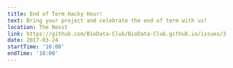 ```yaml
---
title: End of Term Hacky Hour!
text: Bring your project and celebrate the end of term with us!
location: The Nesst
link: https://github.com/BioData-Club/BioData-Club.github.io/issues/3
date: 2017-03-24
startTime: '16:00'
endTime: '18:00'
---
```


